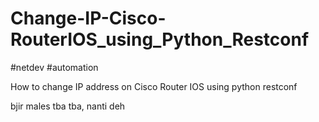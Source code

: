 # Change-IP-Cisco-RouterIOS_using_Python_Restconf
#netdev #automation

How to change IP address on Cisco Router IOS using python restconf

bjir males tba tba, nanti deh
